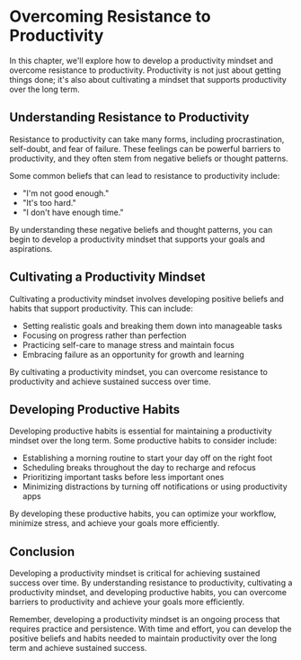 Overcoming Resistance to Productivity
===================================================================================

In this chapter, we'll explore how to develop a productivity mindset and overcome resistance to productivity. Productivity is not just about getting things done; it's also about cultivating a mindset that supports productivity over the long term.

Understanding Resistance to Productivity
----------------------------------------

Resistance to productivity can take many forms, including procrastination, self-doubt, and fear of failure. These feelings can be powerful barriers to productivity, and they often stem from negative beliefs or thought patterns.

Some common beliefs that can lead to resistance to productivity include:

* "I'm not good enough."
* "It's too hard."
* "I don't have enough time."

By understanding these negative beliefs and thought patterns, you can begin to develop a productivity mindset that supports your goals and aspirations.

Cultivating a Productivity Mindset
----------------------------------

Cultivating a productivity mindset involves developing positive beliefs and habits that support productivity. This can include:

* Setting realistic goals and breaking them down into manageable tasks
* Focusing on progress rather than perfection
* Practicing self-care to manage stress and maintain focus
* Embracing failure as an opportunity for growth and learning

By cultivating a productivity mindset, you can overcome resistance to productivity and achieve sustained success over time.

Developing Productive Habits
----------------------------

Developing productive habits is essential for maintaining a productivity mindset over the long term. Some productive habits to consider include:

* Establishing a morning routine to start your day off on the right foot
* Scheduling breaks throughout the day to recharge and refocus
* Prioritizing important tasks before less important ones
* Minimizing distractions by turning off notifications or using productivity apps

By developing these productive habits, you can optimize your workflow, minimize stress, and achieve your goals more efficiently.

Conclusion
----------

Developing a productivity mindset is critical for achieving sustained success over time. By understanding resistance to productivity, cultivating a productivity mindset, and developing productive habits, you can overcome barriers to productivity and achieve your goals more efficiently.

Remember, developing a productivity mindset is an ongoing process that requires practice and persistence. With time and effort, you can develop the positive beliefs and habits needed to maintain productivity over the long term and achieve sustained success.
